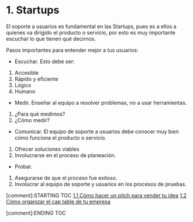 # 1. Startups

El soporte a usuarios es fundamental en las Startups, pues es a ellos a
quienes va dirigido el producto o servicio, por esto es muy importante
escuchar lo que tienen qué decirnos.

Pasos importantes para entender mejor a tus usuarios:

-   Escuchar. Esto debe ser:

1)  Accesible
2)  Rápido y eficiente
3)  Lógico
4)  Humano

-   Medir. Enseñar al equipo a resolver problemas, no a usar
    herramientas.

1)  ¿Para qué medimos?
2)  ¿Cómo medir?

-   Comunicar. El equipo de soporte a usuarios debe conocer muy bien
    cómo funciona el producto o servicio.

1)  Ofrecer soluciones viables
2)  Involucrarse en el proceso de planeación.

-   Probar.

1)  Asegurarse de que el proceso fue exitoso.
2)  Involucrar al equipo de soporte y usuarios en los procesos de
    pruebas.


[comment]:STARTING TOC
[1.1 Cómo hacer un pitch para vender tu idea](<./content/1.1 Cómo hacer un pitch para vender tu idea.md>)
[1.2 Cómo organizar el cap table de tu empresa](<./content/1.2 Cómo organizar el cap table de tu empresa.md>)

[comment]:ENDING TOC